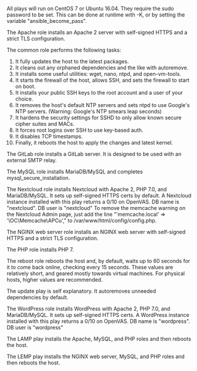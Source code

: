 All plays will run on CentOS 7 or Ubuntu 16.04. They require the sudo password to be set. This can be done at runtime with -K, or by setting the variable "ansible_become_pass".

The Apache role installs an Apache 2 server with self-signed HTTPS and a strict TLS configuration.

The common role performs the following tasks:

1. It fully updates the host to the latest packages.
2. It cleans out any orphaned dependencies and the like with autoremove.
3. It installs some useful utilities: wget, nano, ntpd, and open-vm-tools.
4. It starts the firewall of the host, allows SSH, and sets the firewall to start on boot.
5. It installs your public SSH keys to the root account and a user of your choice.
6. It removes the host's default NTP servers and sets ntpd to use Google's NTP servers. (Warning: Google's NTP smears leap seconds)
7. It hardens the security settings for SSHD to only allow known secure cipher suites and MACs.
8. It forces root logins over SSH to use key-based auth.
9. It disables TCP timestamps.
10. Finally, it reboots the host to apply the changes and latest kernel.

The GitLab role installs a GitLab server. It is designed to be used with an external SMTP relay.

The MySQL role installs MariaDB/MySQL and completes mysql_secure_installation.

The Nextcloud role installs Nextcloud with Apache 2, PHP 7.0, and MariaDB/MySQL. It sets up self-signed HTTPS certs by default.
A Nextcloud instance installed with this play returns a 0/10 on OpenVAS.
DB name is "nextcloud". DB user is "nextcloud"
To remove the memcache warning on the Nextcloud Admin page, just add the line "'memcache.local' => '\OC\Memcache\APCu'," to /var/www/html/config/config.php.

The NGINX web server role installs an NGINX web server with self-signed HTTPS and a strict TLS configuration.

The PHP role installs PHP 7.

The reboot role reboots the host and, by default, waits up to 60 seconds for it to come back online, checking every 15 seconds. These values are relatively short, and geared mostly towards virtual machines. For physical hosts, higher values are recommended.

The update play is self explanatory. It autoremoves unneeded dependencies by default.

The WordPress role installs WordPress with Apache 2, PHP 7.0, and MariaDB/MySQL. It sets up self-signed HTTPS certs.
A WordPress instance installed with this play returns a 0/10 on OpenVAS.
DB name is "wordpress". DB user is "wordpress"

The LAMP play installs the Apache, MySQL, and PHP roles and then reboots the host.

The LEMP play installs the NGINX web server, MySQL, and PHP roles and then reboots the host.